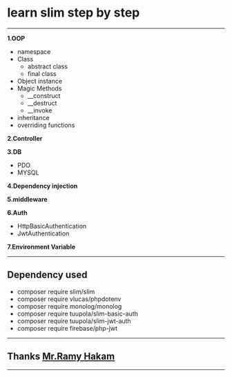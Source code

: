# learn slim step by step

---

**1.OOP**
- namespace
- Class
	- abstract class 
	- final class
- Object instance
- Magic Methods
	- __construct
	- __destruct
	- __invoke
- inheritance
- overriding functions

**2.Controller**

**3.DB**

- PDO
- MYSQL

**4.Dependency injection**

**5.middleware**

**6.Auth**

- HttpBasicAuthentication
- JwtAuthentication

**7.Environment Variable**

---

## Dependency used

- composer require slim/slim
- composer require vlucas/phpdotenv
- composer require monolog/monolog
- composer require tuupola/slim-basic-auth
- composer require tuupola/slim-jwt-auth
- composer require firebase/php-jwt

---

## Thanks [Mr.Ramy Hakam](https://github.com/Z-Team-Pro)

---
